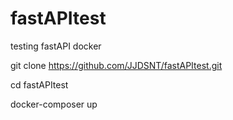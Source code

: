 # fastAPItest
testing fastAPI docker

git clone https://github.com/JJDSNT/fastAPItest.git

cd fastAPItest

docker-composer up
